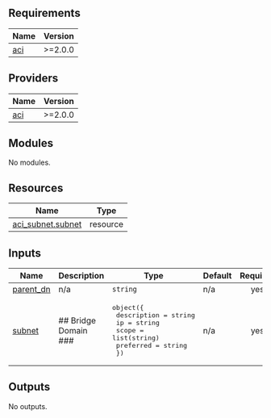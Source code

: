 <!-- BEGIN_TF_DOCS -->
## Requirements

| Name | Version |
|------|---------|
| <a name="requirement_aci"></a> [aci](#requirement\_aci) | >=2.0.0 |

## Providers

| Name | Version |
|------|---------|
| <a name="provider_aci"></a> [aci](#provider\_aci) | >=2.0.0 |

## Modules

No modules.

## Resources

| Name | Type |
|------|------|
| [aci_subnet.subnet](https://registry.terraform.io/providers/CiscoDevNet/aci/latest/docs/resources/subnet) | resource |

## Inputs

| Name | Description | Type | Default | Required |
|------|-------------|------|---------|:--------:|
| <a name="input_parent_dn"></a> [parent\_dn](#input\_parent\_dn) | n/a | `string` | n/a | yes |
| <a name="input_subnet"></a> [subnet](#input\_subnet) | ## Bridge Domain ### | <pre>object({<br>    description   = string<br>    ip            = string<br>    scope         = list(string)<br>    preferred     = string<br>    })</pre> | n/a | yes |

## Outputs

No outputs.
<!-- END_TF_DOCS -->